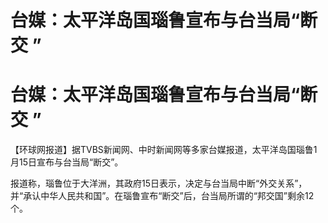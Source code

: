 # 台媒：太平洋岛国瑙鲁宣布与台当局“断交 ”

# 台媒：太平洋岛国瑙鲁宣布与台当局“断交 ”

【环球网报道】据TVBS新闻网、中时新闻网等多家台媒报道，太平洋岛国瑙鲁1月15日宣布与台当局“断交”。

报道称，瑙鲁位于大洋洲，其政府15日表示，决定与台当局中断“外交关系”，并“承认中华人民共和国”。在瑙鲁宣布“断交”后，台当局所谓的“邦交国”剩余12个。

